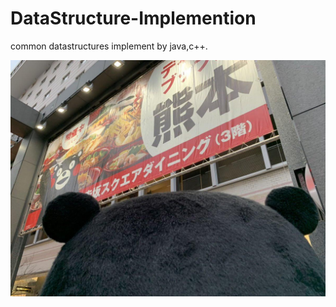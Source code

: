 # DataStructure-Implemention
common datastructures implement by java,c++.

![正事配图](https://github.com/NoMoreThanAWord/DataStructure-Implemention/raw/master/img/3.jpg)

